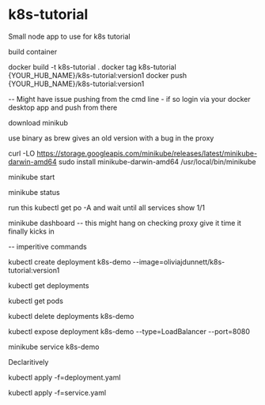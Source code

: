 # k8s-tutorial
Small node app to use for k8s tutorial 


build container 

docker build -t k8s-tutorial .
docker tag k8s-tutorial {YOUR_HUB_NAME}/k8s-tutorial:version1
docker push {YOUR_HUB_NAME}/k8s-tutorial:version1

-- Might have issue pushing from the cmd line - if so login via your docker desktop app and push from there 

download minikub

use binary as brew gives an old version with a bug in the proxy 

curl -LO https://storage.googleapis.com/minikube/releases/latest/minikube-darwin-amd64
sudo install minikube-darwin-amd64 /usr/local/bin/minikube


minikube start

minikube status

run this kubectl get po -A and wait until all services show 1/1

minikube dashboard -- this might hang on checking proxy give it time it finally kicks in

-- imperitive commands 

kubectl create deployment k8s-demo --image=oliviajdunnett/k8s-tutorial:version1

kubectl get deployments

kubectl get pods

kubectl delete deployments k8s-demo

kubectl expose deployment k8s-demo --type=LoadBalancer --port=8080

minikube service k8s-demo

Declaritively 

kubectl apply -f=deployment.yaml 

kubectl apply -f=service.yaml 